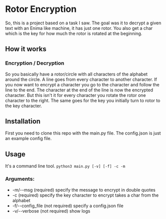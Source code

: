 # Rotor Encryption
So, this is a project based on a task I saw. The goal was it to decrypt a given text with an Enima like machine, it has just one rotor. You also get a char which is the key for how much the rotor is rotated at the beginning.

## How it works
### Encryption / Decryption
So you basically have a rotor/circle with all characters of the alphabet around the circle. A line goes from every character to another character. 
If you now want to encrypt a character you go to the character and follow the line to the end. The character at the end of the line is now the encrypted character.
But this isn't it for every character you rotate the rotor one character to the right. The same goes for the key you initially turn to rotor to the key character.

## Installation
First you need to clone this repo with the main.py file. The config.json is just an example config file.


## Usage
It's a command line tool.
`python3 main.py [-v] [-f] -c -m`

### Arguments:
- -m/--msg (required) specify the message to encrypt in double quotes
- -c (required) specify the key character to encrypt takes a char from the alphabet
- -f/--config_file (not required) specify a config.json file
- -v/--verbose (not required) show logs
